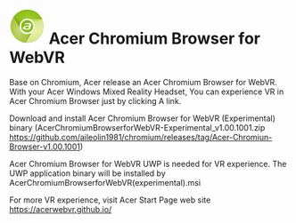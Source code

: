 # ![Logo](chrome/app/theme/chromium/AcerChromiumBrowser_logo_64.png) Acer Chromium Browser for WebVR

Base on Chromium, Acer release an Acer Chromium Browser for WebVR. With your Acer Windows Mixed Reality Headset, You can experience VR in Acer Chromium Browser just by clicking A link.

Download and install Acer Chromium Browser for WebVR (Experimental) binary (AcerChromiumBrowserforWebVR-Experimental_v1.00.1001.zip https://github.com/aileolin1981/chromium/releases/tag/Acer-Chromiun-Browser-v1.00.1001)

Acer Chromium Browser for WebVR UWP is needed for VR experience. The UWP application binary will be installed by AcerChromiumBrowserforWebVR(experimental).msi

For more VR experience, visit Acer Start Page web site https://acerwebvr.github.io/
